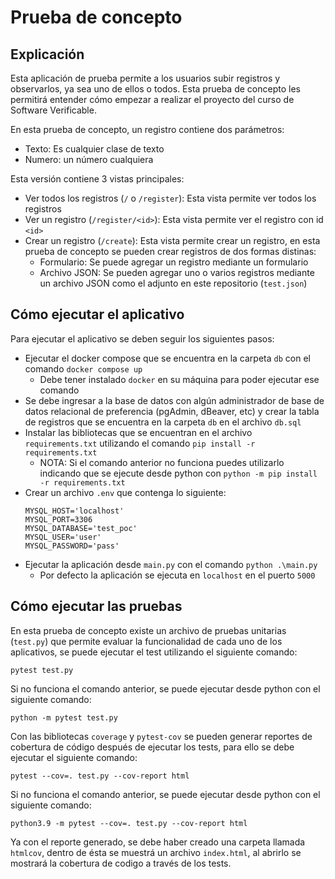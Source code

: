 # Prueba de concepto #

## Explicación ##
Esta aplicación de prueba permite a los usuarios subir registros y observarlos, ya sea uno de ellos o todos. Esta prueba de concepto les permitirá entender cómo empezar a realizar el proyecto del curso de Software Verificable.

En esta prueba de concepto, un registro contiene dos parámetros:
* Texto: Es cualquier clase de texto
* Numero: un número cualquiera

Esta versión contiene 3 vistas principales:
* Ver todos los registros (```/``` o ```/register```): Esta vista permite ver todos los registros
* Ver un registro (```/register/<id>```): Esta vista permite ver el registro con id ```<id>```
* Crear un registro (```/create```): Esta vista permite crear un registro, en esta prueba de concepto se pueden crear registros de dos formas distinas:
    * Formulario: Se puede agregar un registro mediante un formulario
    * Archivo JSON: Se pueden agregar uno o varios registros mediante un archivo JSON como el adjunto en este repositorio (```test.json```)

## Cómo ejecutar el aplicativo ##
Para ejecutar el aplicativo se deben seguir los siguientes pasos:
* Ejecutar el docker compose que se encuentra en la carpeta ```db``` con el comando ```docker compose up```
    * Debe tener instalado ```docker``` en su máquina para poder ejecutar ese comando
* Se debe ingresar a la base de datos con algún administrador de base de datos relacional de preferencia (pgAdmin, dBeaver, etc) y crear la tabla de registros que se encuentra en la carpeta ```db``` en el archivo ```db.sql```
* Instalar las bibliotecas que se encuentran en el archivo ```requirements.txt``` utilizando el comando ```pip install -r requirements.txt```
    * NOTA: Si el comando anterior no funciona puedes utilizarlo indicando que se ejecute desde python con ```python -m pip install -r requirements.txt```
* Crear un archivo ```.env``` que contenga lo siguiente:
    ```
    MYSQL_HOST='localhost'
    MYSQL_PORT=3306
    MYSQL_DATABASE='test_poc'
    MYSQL_USER='user'
    MYSQL_PASSWORD='pass'
    ```
* Ejecutar la aplicación desde ```main.py``` con el comando ```python .\main.py```
    * Por defecto la aplicación se ejecuta en ```localhost``` en el puerto ```5000```

## Cómo ejecutar las pruebas ##
En esta prueba de concepto existe un archivo de pruebas unitarias (```test.py```) que permite evaluar la funcionalidad de cada uno de los aplicativos, se puede ejecutar el test utilizando el siguiente comando:

```pytest test.py```

Si no funciona el comando anterior, se puede ejecutar desde python con el siguiente comando:

```python -m pytest test.py```

Con las bibliotecas ```coverage``` y ```pytest-cov``` se pueden generar reportes de cobertura de código después de ejecutar los tests, para ello se debe ejecutar el siguiente comando:

```pytest --cov=. test.py --cov-report html```

Si no funciona el comando anterior, se puede ejecutar desde python con el siguiente comando:

```python3.9 -m pytest --cov=. test.py --cov-report html```

Ya con el reporte generado, se debe haber creado una carpeta llamada ```htmlcov```, dentro de ésta se muestrá un archivo ```index.html```, al abrirlo se mostrará la cobertura de codigo a través de los tests.
